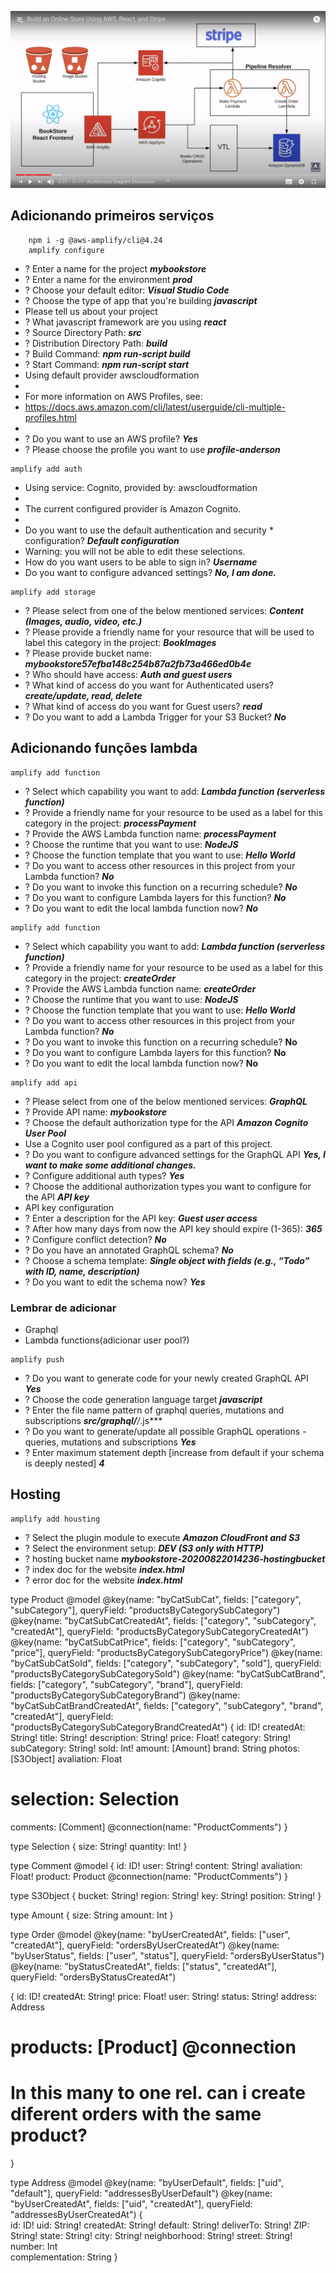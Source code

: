 ![](docs/arc.png)

## Adicionando primeiros serviços

```shell
    npm i -g @aws-amplify/cli@4.24
    amplify configure
```


* ? Enter a name for the project ***mybookstore***
* ? Enter a name for the environment ***prod***
* ? Choose your default editor: ***Visual Studio Code***
* ? Choose the type of app that you're building ***javascript***
* Please tell us about your project
* ? What javascript framework are you using ***react***
* ? Source Directory Path:  ***src***
* ? Distribution Directory Path: ***build***
* ? Build Command:  ***npm run-script build***
* ? Start Command: ***npm run-script start***
* Using default provider  awscloudformation
* 
* For more information on AWS Profiles, see:
* https://docs.aws.amazon.com/cli/latest/userguide/cli-multiple-profiles.html
* 
* ? Do you want to use an AWS profile? ***Yes***
* ? Please choose the profile you want to use ***profile-anderson***

```shell
amplify add auth
```

* Using service: Cognito, provided by: awscloudformation
*  
*  The current configured provider is Amazon Cognito. 
*  
*  Do you want to use the default authentication and security * configuration? ***Default configuration***
*  Warning: you will not be able to edit these selections. 
*  How do you want users to be able to sign in? ***Username***
*  Do you want to configure advanced settings? ***No, I am done.***

```shell
amplify add storage
```
* ? Please select from one of the below mentioned services: ***Content (Images, audio, video, etc.)***
* ? Please provide a friendly name for your resource that will be used to label this category in the project: ***BookImages***
* ? Please provide bucket name: ***mybookstore57efba148c254b87a2fb73a466ed0b4e***
* ? Who should have access: ***Auth and guest users***
* ? What kind of access do you want for Authenticated users? ***create/update, read, delete***
* ? What kind of access do you want for Guest users? ***read***
* ? Do you want to add a Lambda Trigger for your S3 Bucket? ***No***

## Adicionando funções lambda

```shell
amplify add function
```
* ? Select which capability you want to add: ***Lambda function (serverless function)***
* ? Provide a friendly name for your resource to be used as a label for this category in the project: ***processPayment***
* ? Provide the AWS Lambda function name: ***processPayment***
* ? Choose the runtime that you want to use: ***NodeJS***
* ? Choose the function template that you want to use: ***Hello World***
* ? Do you want to access other resources in this project from your Lambda function? ***No***
* ? Do you want to invoke this function on a recurring schedule? ***No***
* ? Do you want to configure Lambda layers for this function? ***No***
* ? Do you want to edit the local lambda function now? ***No***

```shell
amplify add function
```
* ? Select which capability you want to add: ***Lambda function (serverless function)***
* ? Provide a friendly name for your resource to be used as a label for this category in the project: ***createOrder***
* ? Provide the AWS Lambda function name: ***createOrder***
* ? Choose the runtime that you want to use: ***NodeJS***
* ? Choose the function template that you want to use: ***Hello World***
* ? Do you want to access other resources in this project from your Lambda function? ***No***
* ? Do you want to invoke this function on a recurring schedule? **No**
* ? Do you want to configure Lambda layers for this function? **No**
* ? Do you want to edit the local lambda function now? **No**

```shell
amplify add api
```
* ? Please select from one of the below mentioned services: ***GraphQL***
* ? Provide API name: ***mybookstore***
* ? Choose the default authorization type for the API ***Amazon Cognito User Pool***
* Use a Cognito user pool configured as a part of this project.
* ? Do you want to configure advanced settings for the GraphQL API ***Yes, I want to make some additional changes.***
* ? Configure additional auth types? ***Yes***
* ? Choose the additional authorization types you want to configure for the API ***API key***
* API key configuration
* ? Enter a description for the API key: ***Guest user access*** 
* ? After how many days from now the API key should expire (1-365): ***365***
* ? Configure conflict detection? ***No***
* ? Do you have an annotated GraphQL schema? ***No***
* ? Choose a schema template: ***Single object with fields (e.g., “Todo” with ID, name, description)***
* ? Do you want to edit the schema now? ***Yes***

### Lembrar de adicionar

* Graphql
* Lambda functions(adicionar user pool?)

```shell
amplify push
```

* ? Do you want to generate code for your newly created GraphQL API ***Yes***
* ? Choose the code generation language target ***javascript***
* ? Enter the file name pattern of graphql queries, mutations and subscriptions ***src/graphql/**/*.js***
* ? Do you want to generate/update all possible GraphQL operations - queries, mutations and subscriptions ***Yes***
* ? Enter maximum statement depth [increase from default if your schema is deeply nested] ***4***



## Hosting

```shell
amplify add housting
```

* ? Select the plugin module to execute ***Amazon CloudFront and S3***
* ? Select the environment setup: ***DEV (S3 only with HTTP)***
* ? hosting bucket name ***mybookstore-20200822014236-hostingbucket***
* ? index doc for the website ***index.html***
* ? error doc for the website ***index.html***



type Product @model 
@key(name: "byCatSubCat", fields: ["category", "subCategory"], queryField: "productsByCategorySubCategory")
@key(name: "byCatSubCatCreatedAt", fields: ["category", "subCategory", "createdAt"], queryField: "productsByCategorySubCategoryCreatedAt")
@key(name: "byCatSubCatPrice", fields: ["category", "subCategory", "price"], queryField: "productsByCategorySubCategoryPrice")
@key(name: "byCatSubCatSold", fields: ["category", "subCategory", "sold"], queryField: "productsByCategorySubCategorySold")
@key(name: "byCatSubCatBrand", fields: ["category", "subCategory", "brand"], queryField: "productsByCategorySubCategoryBrand")
@key(name: "byCatSubCatBrandCreatedAt", fields: ["category", "subCategory", "brand", "createdAt"], queryField: "productsByCategorySubCategoryBrandCreatedAt")
{
  id: ID!
  createdAt: String!
  title: String!
  description: String!
  price: Float!
  category: String!
  subCategory: String!
  sold: Int!
  amount: [Amount]
  brand: String
  photos: [S3Object]
  avaliation: Float
  # selection: Selection
  comments: [Comment] @connection(name: "ProductComments")
}

type Selection {
  size: String!
  quantity: Int!
}


type Comment @model {
  id: ID!
  user: String!
  content: String!
  avaliation: Float!
  product: Product @connection(name: "ProductComments")
}

type S3Object {
    bucket: String!
    region: String!
    key: String!
    position: String!
}

type Amount {
  size: String
  amount: Int
}



type Order @model
@key(name: "byUserCreatedAt", fields: ["user", "createdAt"], queryField: "ordersByUserCreatedAt")
@key(name: "byUserStatus", fields: ["user", "status"], queryField: "ordersByUserStatus")
@key(name: "byStatusCreatedAt", fields: ["status", "createdAt"], queryField: "ordersByStatusCreatedAt")

{
  id: ID!
  createdAt: String!
  price: Float!
  user: String!
  status: String!
  address: Address 
  # products: [Product] @connection
  # In this many to one rel. can i create diferent orders with the same product?

}

type Address @model
@key(name: "byUserDefault", fields: ["uid", "default"], queryField: "addressesByUserDefault")
@key(name: "byUserCreatedAt", fields: ["uid", "createdAt"], queryField: "addressesByUserCreatedAt")
{  
  id: ID!
  uid: String!
  createdAt: String!
  default: String!
  deliverTo: String!
  ZIP: String!
  state: String!
  city: String!
  neighborhood: String!
  street: String!
  number: Int  
  complementation: String
}

